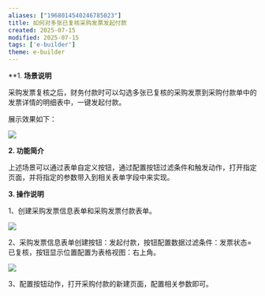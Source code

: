 ```yaml
---
aliases: ["1968014540246785023"]
title: 如何对多张已复核采购发票发起付款
created: 2025-07-15
modified: 2025-07-15
tags: ['e-builder']
theme: e-builder
---
```


**1. **场景说明**

采购发票复核之后，财务付款时可以勾选多张已复核的采购发票到采购付款单中的发票详情的明细表中，一键发起付款。

展示效果如下：

![](https://myhelpdoc.oss-cn-heyuan.aliyuncs.com/mdimages/d6f536776e7097459484b59f191877f4.jpg)

**2. 功能简介**

上述场景可以通过表单自定义按钮，通过配置按钮过滤条件和触发动作，打开指定页面，并将指定的参数带入到相关表单字段中来实现。

**3. 操作说明**

1、创建采购发票信息表单和采购发票付款表单。

![](https://myhelpdoc.oss-cn-heyuan.aliyuncs.com/mdimages/4355e87f28b5785bfa8f835d6c8d6385.jpg)

2、采购发票信息表单创建按钮：发起付款，按钮配置数据过滤条件：发票状态=已复核，按钮显示位置配置为表格视图：右上角。

![](https://myhelpdoc.oss-cn-heyuan.aliyuncs.com/mdimages/608a7b4966e3af2e5c3d5d099272384b.jpg)

3、配置按钮动作，打开采购付款的新建页面，配置相关参数即可。


